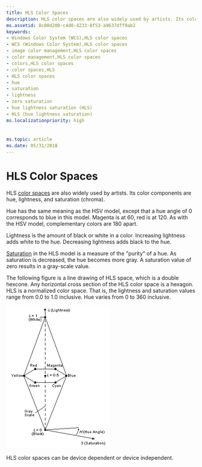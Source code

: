 ```yaml
---
title: HLS Color Spaces
description: HLS color spaces are also widely used by artists. Its color components are hue, lightness, and saturation (chroma).
ms.assetid: 8c80d200-c4d0-4233-8f53-a9637dff9ab2
keywords:
- Windows Color System (WCS),HLS color spaces
- WCS (Windows Color System),HLS color spaces
- image color management,HLS color spaces
- color management,HLS color spaces
- colors,HLS color spaces
- color spaces,HLS
- HLS color spaces
- hue
- saturation
- lightness
- zero saturation
- hue lightness saturation (HLS)
- HLS (hue lightness saturation)
ms.localizationpriority: high


ms.topic: article
ms.date: 05/31/2018
---
```


# HLS Color Spaces

HLS [color spaces](c.md) are also widely used by artists. Its color components are hue, lightness, and saturation (chroma).

Hue has the same meaning as the HSV model, except that a hue angle of 0 corresponds to blue in this model. Magenta is at 60, red is at 120. As with the HSV model, complementary colors are 180 apart.

Lightness is the amount of black or white in a color. Increasing lightness adds white to the hue. Decreasing lightness adds black to the hue.

[Saturation](s.md) in the HLS model is a measure of the "purity" of a hue. As saturation is decreased, the hue becomes more gray. A saturation value of zero results in a gray-scale value.

The following figure is a line drawing of HLS space, which is a double hexcone. Any horizontal cross section of the HLS color space is a hexagon. HLS is a normalized color space. That is, the lightness and saturation values range from 0.0 to 1.0 inclusive. Hue varies from 0 to 360 inclusive.

![hls color space](images/hlsline.png)

HLS color spaces can be device dependent or device independent.

 

 




